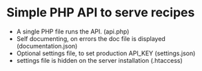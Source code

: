 # Simple PHP API to serve recipes

- A single PHP file runs the API. (api.php)
- Self documenting, on errors the doc file is displayed (documentation.json)
- Optional settings file, to set production API_KEY (settings.json)
- settings file is hidden on the server installation (.htaccess)

